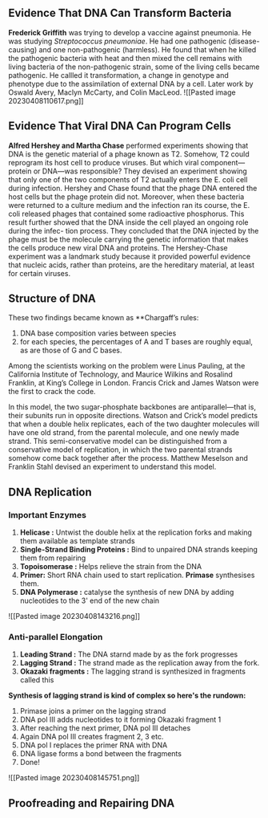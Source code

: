 ## Evidence That DNA Can Transform Bacteria

**Frederick Griffith** was trying to develop a vaccine against pneumonia. He was
studying *Streptococcus pneumoniae*.  He had one pathogenic (disease-causing) and one non-pathogenic (harmless). He found that when he killed the pathogenic bacteria with heat and then mixed the cell remains with living bacteria of the non-pathogenic strain, some of the living cells became pathogenic. He callled it transformation, a change in genotype and phenotype due to the assimilation of external DNA by a cell. Later work by Oswald Avery, Maclyn McCarty, and Colin MacLeod. ![[Pasted image 20230408110617.png]]



## Evidence That Viral DNA Can Program Cells

**Alfred Hershey and Martha Chase** performed experiments showing that DNA is the genetic material of a phage known as T2. Somehow, T2 could reprogram its host cell to produce viruses. But which viral component—protein or DNA—was responsible? They devised an experiment showing that only one of the two components of T2 actually enters the E. coli cell during infection.
Hershey and Chase found that the phage DNA entered the host cells but the phage protein did not. Moreover, when these bacteria were returned to a culture medium and the infection
ran its course, the E. coli released phages that contained some radioactive phosphorus. This result further showed that the DNA inside the cell played an ongoing role during the infec-
tion process. They concluded that the DNA injected by the phage must be the molecule carrying the genetic information that makes the cells produce new viral DNA and proteins. The Hershey-Chase experiment was a landmark study because it provided powerful evidence that nucleic acids, rather than proteins, are the hereditary material, at least for certain viruses.

## Structure of DNA 
These two findings became known as **Chargaff’s rules:
1. DNA base composition varies between species
2. for each species, the percentages of A and T bases are roughly equal, as are those of G and C bases. 

Among the scientists working on the problem were Linus Pauling, at the California Institute of Technology, and Maurice Wilkins and Rosalind Franklin, at King’s College in London.
Francis Crick and James Watson were the first to crack the code.

In this model, the two sugar-phosphate backbones are antiparallel—that is, their subunits run in opposite directions. Watson and Crick’s model predicts that when a double helix replicates, each of the two daughter molecules will have one old strand, from the parental molecule, and one newly made strand. This semi-conservative model can be distinguished from a conservative model of replication, in which the two parental strands somehow come back together after the process. Matthew Meselson and Franklin Stahl devised an experiment to understand this model.


## DNA Replication

### Important Enzymes

1. **Helicase :** Untwist the double helix at the replication forks and making them available as template strands
2.  **Single-Strand Binding Proteins :** Bind to unpaired DNA strands keeping them from repairing 
3. **Topoisomerase :** Helps relieve the strain from the DNA 
4. **Primer:** Short RNA chain used to start replication. **Primase** synthesises them.
5. **DNA Polymerase :** catalyse the synthesis of new DNA by adding nucleotides to the 3' end of the new chain

![[Pasted image 20230408143216.png]]

### Anti-parallel Elongation

1. **Leading Strand :** The DNA starnd made by as the fork progresses 
2. **Lagging Strand :** The strand made as the replication away from the fork.
3. **Okazaki fragments :** The lagging strand is synthesized in fragments called this

**Synthesis of lagging strand is kind of complex so here's the rundown:**

1. Primase joins a primer on the lagging strand
2. DNA pol III adds nucleotides to it forming Okazaki fragment 1
3. After reaching the next primer, DNA pol III detaches 
4. Again DNA pol III creates fragment 2, 3 etc.
5. DNA pol I replaces the primer RNA with DNA
6. DNA ligase forms a bond between the fragments
7. Done!


![[Pasted image 20230408145751.png]]

## Proofreading and Repairing DNA

